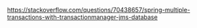 https://stackoverflow.com/questions/70438657/spring-multiple-transactions-with-transactionmanager-jms-database
